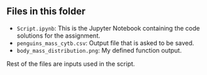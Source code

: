 ## Files in this folder
* `Script.ipynb`: This is the Jupyter Notebook containing the code solutions for the assignment.
* `penguins_mass_cytb.csv`: Output file that is asked to be saved.
* `body_mass_distribution.png`: My defined function output.

Rest of the files are inputs used in the script.
